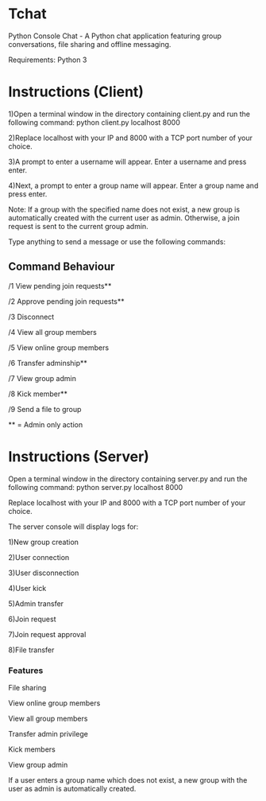 # Tchat

Python Console Chat - A Python chat application featuring group conversations, file sharing and offline messaging.

Requirements:
  Python 3
  
# Instructions (Client)
1)Open a terminal window in the directory containing client.py and run the following command:
  python client.py localhost 8000

2)Replace localhost with your IP and 8000 with a TCP port number of your choice.

3)A prompt to enter a username will appear. Enter a username and press enter.

4)Next, a prompt to enter a group name will appear. Enter a group name and press enter.

Note:
If a group with the specified name does not exist, a new group is automatically created with the current user as admin. Otherwise, a join request is sent to the current group admin.


Type anything to send a message or use the following commands:

## Command	Behaviour

/1	View pending join requests**

/2	Approve pending join requests**

/3	Disconnect

/4	View all group members

/5	View online group members

/6	Transfer adminship**

/7	View group admin

/8	Kick member**

/9	Send a file to group

** = Admin only action	


# Instructions (Server)
Open a terminal window in the directory containing server.py and run the following command:
python server.py localhost 8000

Replace localhost with your IP and 8000 with a TCP port number of your choice.

The server console will display logs for:

1)New group creation

2)User connection

3)User disconnection

4)User kick

5)Admin transfer

6)Join request

7)Join request approval

8)File transfer

### Features
File sharing

View online group members

View all group members

Transfer admin privilege

Kick members

View group admin

If a user enters a group name which does not exist, a new group with the user as admin is automatically created.
